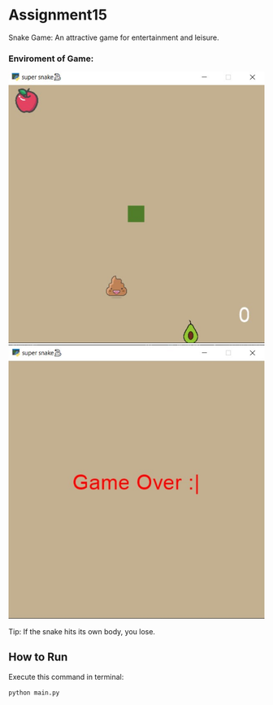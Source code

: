 # Assignment15

Snake Game: An attractive game for entertainment and leisure.

### Enviroment of Game:



![alt text](<output/Screenshot 2024-04-05 002501.jpg>)
![alt text](<output/Screenshot 2024-04-05 002622.jpg>)

Tip: If the snake hits its own body, you lose.

## How to Run
Execute this command in terminal: 
```
python main.py
```